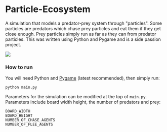 # Particle-Ecosystem

A simulation that models a predator-prey system through "particles". Some particles are predators which chase prey particles and eat them if they get close enough. Prey particles simply run as far as they can from predator particles. This was written using Python and Pygame and is a side passion project.

![](./particle-ecosystem.gif)

### How to run

You will need Python and [Pygame](https://www.pygame.org/) (latest recommended), then simply run:

```
python main.py
```

Parameters for the simulation can be modified at the top of `main.py`. Parameters include board width height, the number of predators and prey:

```
BOARD_WIDTH
BOARD_HEIGHT
NUMBER_OF_CHASE_AGENTS
NUMBER_OF_FLEE_AGENTS
```
